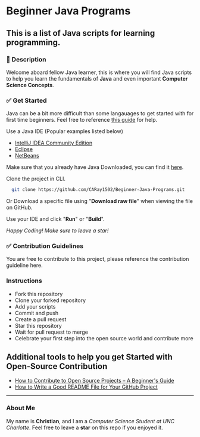 
# Beginner Java Programs


## This is a list of Java scripts for learning programming.

### 🚀 Description

Welcome aboard fellow Java learner, this is where you will find Java scripts to help you learn the fundamentals of **Java** and even important **Computer Science Concepts**. 



### ✅ Get Started

Java can be a bit more difficult than some langauages to get started with for first time beginners. Feel free to reference [this guide](https://www.w3schools.com/java/java_getstarted.asp) for help. 

Use a Java IDE (Popular examples listed below)
- [IntelliJ IDEA Community Edition](https://www.jetbrains.com/idea/download/other.html)
- [Eclipse](https://www.eclipse.org/downloads/)
- [NetBeans](https://netbeans.apache.org/front/main/download/)

Make sure that you already have Java Downloaded, you can find it [here](https://www.java.com/download/ie_manual.jsp).

Clone the project in CLI.

```bash
  git clone https://github.com/CARay1502/Beginner-Java-Programs.git
```
Or Download a specific file using "**Download raw file**" when viewing the file on GitHub.

Use your IDE and click "**Run**" or "**Build**".

*Happy Coding! Make sure to leave a star!*


### ✅ Contribution Guidelines
You are free to contribute to this project, please reference the contribution guideline here.
### Instructions

- Fork this repository
- Clone your forked repository
- Add your scripts
- Commit and push
- Create a pull request
- Star this repository
- Wait for pull request to merge
- Celebrate your first step into the open source world and contribute more

## Additional tools to help you get Started with Open-Source Contribution

- [How to Contribute to Open Source Projects – A Beginner's Guide](https://www.freecodecamp.org/news/how-to-contribute-to-open-source-projects-beginners-guide/)
- [How to Write a Good README File for Your GitHub Project](https://www.freecodecamp.org/news/how-to-write-a-good-readme-file/)

---

### About Me
My name is **Christian**, and I am a *Computer Science Student at UNC Charlotte*. Feel free to leave a **star** on this repo if you enjoyed it. 


